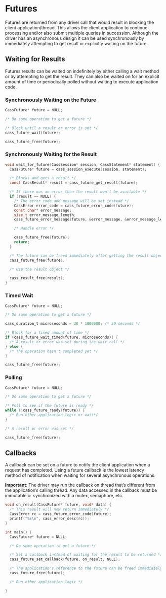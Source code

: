 # Futures

Futures are returned from any driver call that would result in blocking the client application/thread. This allows the client application to continue processing and/or also submit multiple queries in succession. Although the driver has an asynchronous design it can be used synchronously by immediately attempting to get result or explicitly waiting on the future.

## Waiting for Results

Futures results can be waited on indefinitely by either calling a wait method or by attempting to get the result. They can also be waited on for an explicit amount of time or periodically polled without waiting to execute application code.

### Synchronously Waiting on the Future
```c
CassFuture* future = NULL;

/* Do some operation to get a future */

/* Block until a result or error is set */
cass_future_wait(future);

cass_future_free(future);
```

### Synchronously Waiting for the Result
```c
void wait_for_future(CassSession* session, CassStatement* statement) {
  CassFuture* future = cass_session_execute(session, statement);

  /* Blocks and gets a result */
  const CassResult* result = cass_future_get_result(future);

  /* If there was an error then the result won't be available */
  if (result == NULL) {
    /* The error code and message will be set instead */
    CassError error_code = cass_future_error_code(future);
    const char* error_message;
    size_t error_message_length;
    cass_future_error_message(future, &error_message, &error_message_length);

    /* Handle error */

    cass_future_free(future);
    return;
  }

  /* The future can be freed immediately after getting the result object */
  cass_future_free(future);

  /* Use the result object */

  cass_result_free(result);
}
```

### Timed Wait
```c
CassFuture* future = NULL;

/* Do some operation to get a future */

cass_duration_t microseconds = 30 * 1000000; /* 30 seconds */

/* Block for a fixed amount of time */
if (cass_future_wait_timed(future, microseconds)) {
  /* A result or error was set during the wait call */
} else {
  /* The operation hasn't completed yet */
}

cass_future_free(future);
```

### Polling

```c
CassFuture* future = NULL;

/* Do some operation to get a future */

/* Poll to see if the future is ready */
while (!cass_future_ready(future)) {
  /* Run other application logic or wait*/
}

/* A result or error was set */

cass_future_free(future);
```

## Callbacks

A callback can be set on a future to notify the client application when a request has completed. Using a future callback is the lowest latency method of notification when waiting for several asynchronous operations.

**Important**: The driver may run the callback on thread that’s different from the application’s calling thread. Any data accessed in the callback must be immutable or synchronized with a mutex, semaphore, etc.

```c
void on_result(CassFuture* future, void* data) {
  /* This result will now return immediately */
  CassError rc = cass_future_error_code(future);
  printf("%s\n", cass_error_desc(rc));
}

int main() {
  CassFuture* future = NULL;

  /* Do some operation to get a future */

  /* Set a callback instead of waiting for the result to be returned */
  cass_future_set_callback(future, on_result, NULL);

  /* The application's reference to the future can be freed immediately */
  cass_future_free(future);

  /* Run other application logic */

}
```

